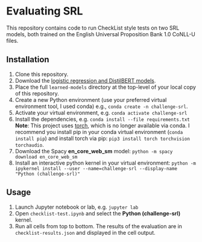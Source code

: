 # Evaluating SRL

This repository contains code to run CheckList style tests on two SRL models, both trained on the English Universal Proposition Bank 1.0 CoNLL-U files.

## Installation

1. Clone this repository.
2. Download the [logistic regression and DistilBERT models](https://drive.google.com/drive/folders/1g4sd6abJWzzu58QtXJtqolxnwwxZAuQf?usp=share_link).
3. Place the full `learned-models` directory at the top-level of your local copy of this repository.
4. Create a new Python environment (use your preferred virtual environment tool, I used conda) e.g., `conda create -n challenge-srl`.
5. Activate your virtual environment, e.g. `conda activate challenge-srl`
6. Install the dependencies, e.g. `conda install --file requirements.txt`
    **Note**: This project uses [torch](https://pytorch.org/get-started/locally/), which is no longer available via conda. I recommend you install pip in your conda virtual environment (`conda install pip`) and install torch via pip: `pip3 install torch torchvision torchaudio`.
7. Download the Spacy **en_core_web_sm** model: `python -m spacy download en_core_web_sm`
8. Install an interactive python kernel in your virtual environment: `python -m ipykernel install --user --name=challenge-srl --display-name "Python (challenge-srl)"`


## Usage

1. Launch Jupyter notebook or lab, e.g. `jupyter lab`
2. Open `checklist-test.ipynb` and select the **Python (challenge-srl)** kernel.
3. Run all cells from top to bottom. The results of the evaluation are in `checklist-results.json` and displayed in the cell output.
